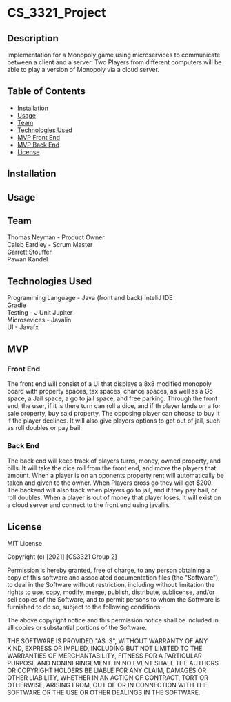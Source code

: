 # CS_3321_Project
## Description
Implementation for a Monopoly game using microservices to communicate between a client and a server. Two Players from different computers will be able to play a version of Monopoly via a cloud server.

## Table of Contents
- [Installation](#installation)
- [Usage](#usage)
- [Team](#team)
- [Technologies Used](#technologies-used)
- [MVP Front End](#front-end)
- [MVP Back End](#back-end)
- [License](#license)

## Installation
## Usage

## Team
Thomas Neyman - Product Owner  
Caleb Eardley - Scrum Master  
Garrett Stouffer  
Pawan Kandel 

## Technologies Used
Programming Language - Java (front and back)
InteliJ IDE  
Gradle  
Testing - J Unit Jupiter  
Microsevices - Javalin  
UI - Javafx

## MVP
### Front End
The front end will consist of a UI that displays a 8x8 modified monopoly board with property spaces, tax spaces, chance spaces, as well as a Go space, a Jail space, a go to jail space, and free parking. Through the front end, the user, if it is there turn can roll a dice, and if th player lands on a for sale property, buy said property. The opposing player can choose to buy it if the player declines. It will also give players options to get out of jail, such as roll doubles or pay bail.
### Back End
The back end will keep track of players turns, money, owned property, and bills. It will take the dice roll from the front end, and move the players that amount. When a player is on an oponents property rent will automatically be taken and given to the owner. When Players cross go they will get $200. The backend will also track when players go to jail, and if they pay bail, or roll doubles. When a player is out of money that player loses. It will exist on a cloud server and connect to the front end using javalin.

## License
MIT License

Copyright (c) [2021] [CS3321 Group 2]

Permission is hereby granted, free of charge, to any person obtaining a copy
of this software and associated documentation files (the "Software"), to deal
in the Software without restriction, including without limitation the rights
to use, copy, modify, merge, publish, distribute, sublicense, and/or sell
copies of the Software, and to permit persons to whom the Software is
furnished to do so, subject to the following conditions:

The above copyright notice and this permission notice shall be included in all
copies or substantial portions of the Software.

THE SOFTWARE IS PROVIDED "AS IS", WITHOUT WARRANTY OF ANY KIND, EXPRESS OR
IMPLIED, INCLUDING BUT NOT LIMITED TO THE WARRANTIES OF MERCHANTABILITY,
FITNESS FOR A PARTICULAR PURPOSE AND NONINFRINGEMENT. IN NO EVENT SHALL THE
AUTHORS OR COPYRIGHT HOLDERS BE LIABLE FOR ANY CLAIM, DAMAGES OR OTHER
LIABILITY, WHETHER IN AN ACTION OF CONTRACT, TORT OR OTHERWISE, ARISING FROM,
OUT OF OR IN CONNECTION WITH THE SOFTWARE OR THE USE OR OTHER DEALINGS IN THE
SOFTWARE.
